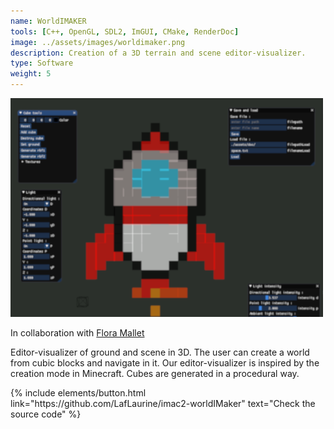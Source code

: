 ```yaml
---
name: WorldIMAKER
tools: [C++, OpenGL, SDL2, ImGUI, CMake, RenderDoc]
image: ../assets/images/worldimaker.png
description: Creation of a 3D terrain and scene editor-visualizer.
type: Software
weight: 5
---
```


![World IMAKER](../../assets/images/worldimaker.png)

<p>In collaboration with <a href="https://github.com/floraMlt" target="_blank">Flora Mallet</a></p>

<p>Editor-visualizer of ground and scene in 3D. The user can create a world from cubic blocks and navigate in it. Our editor-visualizer is inspired by the creation mode in Minecraft. Cubes are generated in a procedural way.</p>

<p class="text-center">
{% include elements/button.html link="https://github.com/LafLaurine/imac2-worldIMaker" text="Check the source code" %}
</p>
